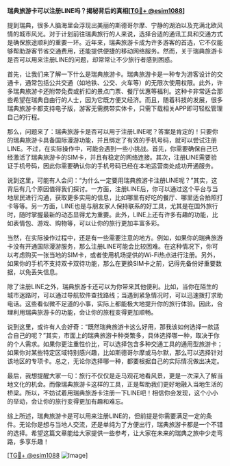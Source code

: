**瑞典旅游卡可以注册LINE吗？揭秘背后的真相[[TG💪+ @esim1088](https://t.me/s/esim1088)]**

提到瑞典，很多人脑海里会浮现出美丽的斯德哥尔摩、宁静的湖泊以及充满北欧风情的城市风光。对于计划前往瑞典旅行的人来说，选择合适的通讯工具和交通方式是确保旅途顺利的重要一环。近年来，瑞典旅游卡成为许多游客的首选，它不仅能够帮助游客节省交通费用，还能提供便捷的移动网络服务。然而，关于瑞典旅游卡是否可以用来注册LINE的问题，却常常让不少旅行者感到困惑。

首先，让我们来了解一下什么是瑞典旅游卡。瑞典旅游卡是一种专为游客设计的交通卡，通常包括公共交通（如地铁、公交、火车等）的无限次使用权限。此外，许多瑞典旅游卡还附带免费或折扣的景点门票、餐厅优惠等福利。这种卡非常适合那些希望在瑞典自由行的人士，因为它既方便又经济。而且，随着科技的发展，很多瑞典旅游卡都支持电子版，游客无需携带实体卡，只需下载相关APP即可轻松管理自己的行程。

那么，问题来了：瑞典旅游卡是否可以用于注册LINE呢？答案是肯定的！只要你的瑞典旅游卡具备国际漫游功能，并且绑定了有效的手机号码，就可以尝试注册LINE。不过，在实际操作中，可能会遇到一些小挑战。首先，你需要确保自己已经激活了瑞典旅游卡的SIM卡，并且有稳定的网络连接。其次，注册LINE需要验证手机号码，因此你需要确认你的手机号码已经在本地运营商处成功开通服务。

说到这里，可能有人会问：“为什么一定要用瑞典旅游卡注册LINE呢？”其实，这背后有几个原因值得我们探讨。一方面，注册LINE后，你可以通过这个平台与当地居民进行沟通，获取更多实用的信息，比如哪里有好吃的餐厅、哪里适合拍照打卡等等。另一方面，LINE也是与朋友家人保持联系的好工具，尤其是在国外旅行时，随时掌握最新的动态显得尤为重要。此外，LINE上还有许多有趣的功能，比如表情包、游戏、购物等，可以让你的旅行更加丰富多彩。

当然，在实际操作过程中，还是有一些需要注意的地方。例如，如果你的瑞典旅游卡没有开通国际漫游服务，那么注册LINE可能会比较困难。在这种情况下，你可以考虑购买一张当地的SIM卡，或者使用机场提供的Wi-Fi热点进行注册。另外，如果你的手机不支持双卡双待功能，那么在更换SIM卡之前，记得先备份好重要数据，以免丢失信息。

除了注册LINE之外，瑞典旅游卡还可以为你带来其他便利。比如，当你在陌生的城市迷路时，可以通过导航软件查找路线；当遇到紧急情况时，可以迅速拨打求助电话。这些看似微不足道的小事，实际上都能极大地提升你的旅行体验。因此，合理利用瑞典旅游卡的功能，会让你的旅程变得更加顺畅。

说到这里，或许有人会好奇：“既然瑞典旅游卡这么好用，那我该如何选择一款适合自己的呢？”其实，市面上的瑞典旅游卡种类繁多，具体选择哪一种，取决于你的个人需求。如果你更注重性价比，可以选择包含多种交通工具的通用型旅游卡；如果你对某些特定区域特别感兴趣，比如斯德哥尔摩或马尔默，那么可以选择针对该地区的专项卡。总之，无论你选择哪一种，都要根据自己的实际情况做出决定。

最后，我想提醒大家一句：旅行不仅仅是走马观花地看风景，更是一次深入了解当地文化的机会。而像瑞典旅游卡这样的工具，正是帮助我们更好地融入当地生活的桥梁。所以，不妨试着用瑞典旅游卡注册一下LINE吧！相信你会发现，这个小小的举动，会让你的旅行变得更加有趣和难忘。

综上所述，瑞典旅游卡是可以用来注册LINE的，但前提是你需要满足一定的条件。无论你是想与当地人交流，还是单纯为了方便出行，瑞典旅游卡都是一个不错的选择。希望这篇文章能给大家提供一些参考，让大家在未来的瑞典之旅中少走弯路，多享乐趣！

[[TG💪+ @esim1088](https://t.me/s/esim1088) ![Image](https://i.postimg.cc/4NQfJmqS/Snipaste-2025-05-13-00-14-12.png)]
